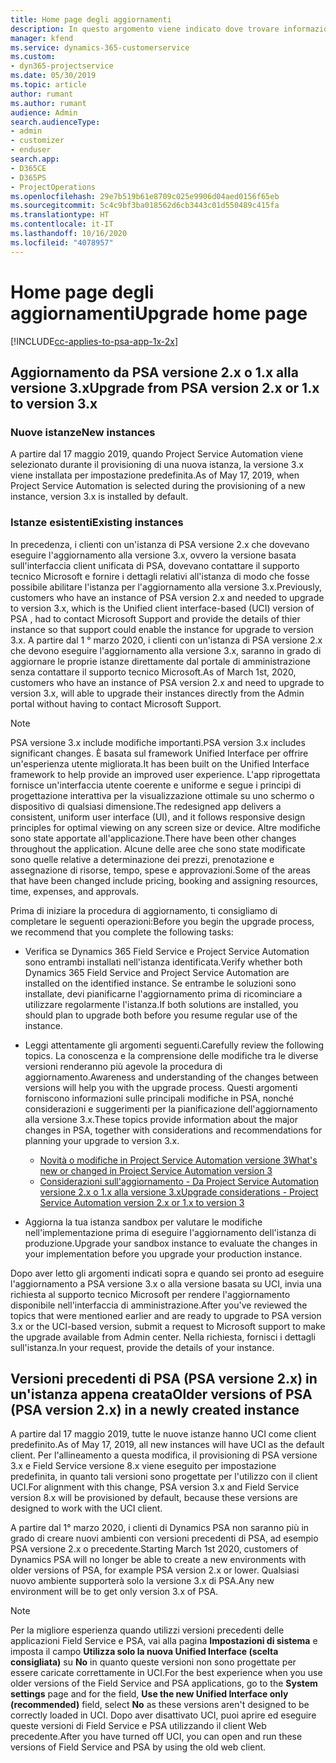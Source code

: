 ```yaml
---
title: Home page degli aggiornamenti
description: In questo argomento viene indicato dove trovare informazioni importanti sulle funzionalità nuove e modificate di Dynamics 365 Project Service Automation nonché la procedura per eseguire l'aggiornamento alla versione più recente.
manager: kfend
ms.service: dynamics-365-customerservice
ms.custom:
- dyn365-projectservice
ms.date: 05/30/2019
ms.topic: article
author: rumant
ms.author: rumant
audience: Admin
search.audienceType:
- admin
- customizer
- enduser
search.app:
- D365CE
- D365PS
- ProjectOperations
ms.openlocfilehash: 29e7b519b61e8709c025e9906d04aed0156f65eb
ms.sourcegitcommit: 5c4c9bf3ba018562d6cb3443c01d550489c415fa
ms.translationtype: HT
ms.contentlocale: it-IT
ms.lasthandoff: 10/16/2020
ms.locfileid: "4078957"
---
```

# <a name="upgrade-home-page"></a><span data-ttu-id="3da22-103">Home page degli aggiornamenti</span><span class="sxs-lookup"><span data-stu-id="3da22-103">Upgrade home page</span></span>

[!INCLUDE[cc-applies-to-psa-app-1x-2x](../includes/cc-applies-to-psa-app-1x-2x.md)]

## <a name="upgrade-from-psa-version-2x-or-1x-to-version-3x"></a><span data-ttu-id="3da22-104">Aggiornamento da PSA versione 2.x o 1.x alla versione 3.x</span><span class="sxs-lookup"><span data-stu-id="3da22-104">Upgrade from PSA version 2.x or 1.x to version 3.x</span></span>

### <a name="new-instances"></a><span data-ttu-id="3da22-105">Nuove istanze</span><span class="sxs-lookup"><span data-stu-id="3da22-105">New instances</span></span>

<span data-ttu-id="3da22-106">A partire dal 17 maggio 2019, quando Project Service Automation viene selezionato durante il provisioning di una nuova istanza, la versione 3.x viene installata per impostazione predefinita.</span><span class="sxs-lookup"><span data-stu-id="3da22-106">As of May 17, 2019, when Project Service Automation is selected during the provisioning of a new instance, version 3.x is installed by default.</span></span>

### <a name="existing-instances"></a><span data-ttu-id="3da22-107">Istanze esistenti</span><span class="sxs-lookup"><span data-stu-id="3da22-107">Existing instances</span></span>

<span data-ttu-id="3da22-108">In precedenza, i clienti con un'istanza di PSA versione 2.x che dovevano eseguire l'aggiornamento alla versione 3.x, ovvero la versione basata sull'interfaccia client unificata di PSA, dovevano contattare il supporto tecnico Microsoft e fornire i dettagli relativi all'istanza di modo che fosse possibile abilitare l'istanza per l'aggiornamento alla versione 3.x.</span><span class="sxs-lookup"><span data-stu-id="3da22-108">Previously, customers who have an instance of PSA version 2.x and needed to upgrade to version 3.x, which is the Unified client interface-based (UCI) version of PSA , had to contact Microsoft Support and provide the details of thier instance so that support could enable the instance for upgrade to version 3.x.</span></span> <span data-ttu-id="3da22-109">A partire dal 1 ° marzo 2020, i clienti con un'istanza di PSA versione 2.x che devono eseguire l'aggiornamento alla versione 3.x, saranno in grado di aggiornare le proprie istanze direttamente dal portale di amministrazione senza contattare il supporto tecnico Microsoft.</span><span class="sxs-lookup"><span data-stu-id="3da22-109">As of March 1st, 2020, customers who have an instance of PSA version 2.x and need to upgrade to version 3.x, will able to upgrade their instances directly from the Admin portal without having to contact Microsoft Support.</span></span>  

> [!NOTE]
> <span data-ttu-id="3da22-110">PSA versione 3.x include modifiche importanti.</span><span class="sxs-lookup"><span data-stu-id="3da22-110">PSA version 3.x includes significant changes.</span></span> <span data-ttu-id="3da22-111">È basata sul framework Unified Interface per offrire un'esperienza utente migliorata.</span><span class="sxs-lookup"><span data-stu-id="3da22-111">It has been built on the Unified Interface framework to help provide an improved user experience.</span></span> <span data-ttu-id="3da22-112">L'app riprogettata fornisce un'interfaccia utente coerente e uniforme e segue i principi di progettazione interattiva per la visualizzazione ottimale su uno schermo o dispositivo di qualsiasi dimensione.</span><span class="sxs-lookup"><span data-stu-id="3da22-112">The redesigned app delivers a consistent, uniform user interface (UI), and it follows responsive design principles for optimal viewing on any screen size or device.</span></span> <span data-ttu-id="3da22-113">Altre modifiche sono state apportate all'applicazione.</span><span class="sxs-lookup"><span data-stu-id="3da22-113">There have been other changes throughout the application.</span></span> <span data-ttu-id="3da22-114">Alcune delle aree che sono state modificate sono quelle relative a determinazione dei prezzi, prenotazione e assegnazione di risorse, tempo, spese e approvazioni.</span><span class="sxs-lookup"><span data-stu-id="3da22-114">Some of the areas that have been changed include pricing, booking and assigning resources, time, expenses, and approvals.</span></span>

<span data-ttu-id="3da22-115">Prima di iniziare la procedura di aggiornamento, ti consigliamo di completare le seguenti operazioni:</span><span class="sxs-lookup"><span data-stu-id="3da22-115">Before you begin the upgrade process, we recommend that you complete the following tasks:</span></span>

- <span data-ttu-id="3da22-116">Verifica se Dynamics 365 Field Service e Project Service Automation sono entrambi installati nell'istanza identificata.</span><span class="sxs-lookup"><span data-stu-id="3da22-116">Verify whether both Dynamics 365 Field Service and Project Service Automation are installed on the identified instance.</span></span> <span data-ttu-id="3da22-117">Se entrambe le soluzioni sono installate, devi pianificarne l'aggiornamento prima di ricominciare a utilizzare regolarmente l'istanza.</span><span class="sxs-lookup"><span data-stu-id="3da22-117">If both solutions are installed, you should plan to upgrade both before you resume regular use of the instance.</span></span>
- <span data-ttu-id="3da22-118">Leggi attentamente gli argomenti seguenti.</span><span class="sxs-lookup"><span data-stu-id="3da22-118">Carefully review the following topics.</span></span> <span data-ttu-id="3da22-119">La conoscenza e la comprensione delle modifiche tra le diverse versioni renderanno più agevole la procedura di aggiornamento.</span><span class="sxs-lookup"><span data-stu-id="3da22-119">Awareness and understanding of the changes between versions will help you with the upgrade process.</span></span> <span data-ttu-id="3da22-120">Questi argomenti forniscono informazioni sulle principali modifiche in PSA, nonché considerazioni e suggerimenti per la pianificazione dell'aggiornamento alla versione 3.x.</span><span class="sxs-lookup"><span data-stu-id="3da22-120">These topics provide information about the major changes in PSA, together with considerations and recommendations for planning your upgrade to version 3.x.</span></span>

    - [<span data-ttu-id="3da22-121">Novità o modifiche in Project Service Automation versione 3</span><span class="sxs-lookup"><span data-stu-id="3da22-121">What's new or changed in Project Service Automation version 3</span></span>](whats-new-changed-v3.md)
    - [<span data-ttu-id="3da22-122">Considerazioni sull'aggiornamento - Da Project Service Automation versione 2.x o 1.x alla versione 3.x</span><span class="sxs-lookup"><span data-stu-id="3da22-122">Upgrade considerations - Project Service Automation version 2.x or 1.x to version 3</span></span>](upgrade-v3.md)

- <span data-ttu-id="3da22-123">Aggiorna la tua istanza sandbox per valutare le modifiche nell'implementazione prima di eseguire l'aggiornamento dell'istanza di produzione.</span><span class="sxs-lookup"><span data-stu-id="3da22-123">Upgrade your sandbox instance to evaluate the changes in your implementation before you upgrade your production instance.</span></span>

<span data-ttu-id="3da22-124">Dopo aver letto gli argomenti indicati sopra e quando sei pronto ad eseguire l'aggiornamento a PSA versione 3.x o alla versione basata su UCI, invia una richiesta al supporto tecnico Microsoft per rendere l'aggiornamento disponibile nell'interfaccia di amministrazione.</span><span class="sxs-lookup"><span data-stu-id="3da22-124">After you've reviewed the topics that were mentioned earlier and are ready to upgrade to PSA version 3.x or the UCI-based version, submit a request to Microsoft support to make the upgrade available from Admin center.</span></span> <span data-ttu-id="3da22-125">Nella richiesta, fornisci i dettagli sull'istanza.</span><span class="sxs-lookup"><span data-stu-id="3da22-125">In your request, provide the details of your instance.</span></span>

## <a name="older-versions-of-psa-psa-version-2x-in-a-newly-created-instance"></a><span data-ttu-id="3da22-126">Versioni precedenti di PSA (PSA versione 2.x) in un'istanza appena creata</span><span class="sxs-lookup"><span data-stu-id="3da22-126">Older versions of PSA (PSA version 2.x) in a newly created instance</span></span>

<span data-ttu-id="3da22-127">A partire dal 17 maggio 2019, tutte le nuove istanze hanno UCI come client predefinito.</span><span class="sxs-lookup"><span data-stu-id="3da22-127">As of May 17, 2019, all new instances will have UCI as the default client.</span></span> <span data-ttu-id="3da22-128">Per l'allineamento a questa modifica, il provisioning di PSA versione 3.x e Field Service versione 8.x viene eseguito per impostazione predefinita, in quanto tali versioni sono progettate per l'utilizzo con il client UCI.</span><span class="sxs-lookup"><span data-stu-id="3da22-128">For alignment with this change, PSA version 3.x and Field Service version 8.x will be provisioned by default, because these versions are designed to work with the UCI client.</span></span>

<span data-ttu-id="3da22-129">A partire dal 1° marzo 2020, i clienti di Dynamics PSA non saranno più in grado di creare nuovi ambienti con versioni precedenti di PSA, ad esempio PSA versione 2.x o precedente.</span><span class="sxs-lookup"><span data-stu-id="3da22-129">Starting March 1st 2020, customers of Dynamics PSA will no longer be able to create a new environments with older versions of PSA, for example PSA version 2.x or lower.</span></span> <span data-ttu-id="3da22-130">Qualsiasi nuovo ambiente supporterà solo la versione 3.x di PSA.</span><span class="sxs-lookup"><span data-stu-id="3da22-130">Any new environment will be to get only version 3.x of PSA.</span></span>

> [!NOTE]
> <span data-ttu-id="3da22-131">Per la migliore esperienza quando utilizzi versioni precedenti delle applicazioni Field Service e PSA, vai alla pagina **Impostazioni di sistema** e imposta il campo **Utilizza solo la nuova Unified Interface (scelta consigliata)** su **No** in quanto queste versioni non sono progettate per essere caricate correttamente in UCI.</span><span class="sxs-lookup"><span data-stu-id="3da22-131">For the best experience when you use older versions of the Field Service and PSA applications, go to the **System settings** page and for the field, **Use the new Unified Interface only (recommended)** field, select **No** as these versions aren't designed to be correctly loaded in UCI.</span></span> <span data-ttu-id="3da22-132">Dopo aver disattivato UCI, puoi aprire ed eseguire queste versioni di Field Service e PSA utilizzando il client Web precedente.</span><span class="sxs-lookup"><span data-stu-id="3da22-132">After you have turned off UCI, you can open and run these versions of Field Service and PSA by using the old web client.</span></span> 
